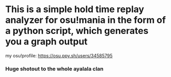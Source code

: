 # This is a simple hold time replay analyzer for osu!mania in the form of a python script, which generates you a graph output

my osu!profile: https://osu.ppy.sh/users/34585795
### Huge shotout to the whole ayalala clan 
